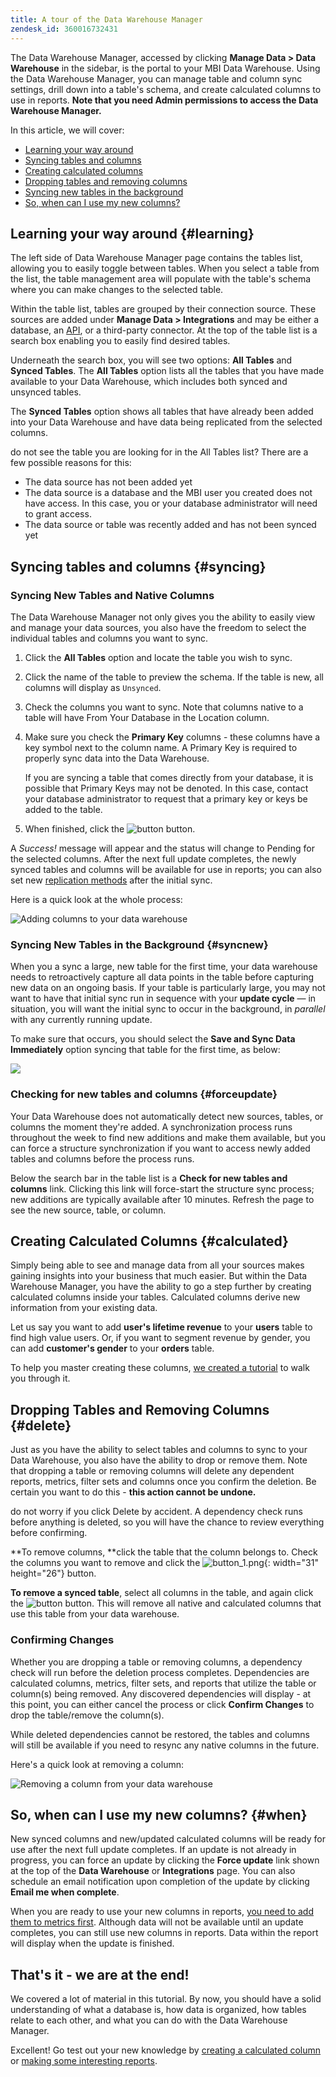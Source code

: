 ```yaml
---
title: A tour of the Data Warehouse Manager
zendesk_id: 360016732431
---
```


The Data Warehouse Manager, accessed by clicking **Manage Data &gt; Data Warehouse** in the sidebar, is the portal to your MBI Data Warehouse. Using the Data Warehouse Manager, you can manage table and column sync settings, drill down into a table's schema, and create calculated columns to use in reports. **Note that you need Admin permissions to access the Data Warehouse Manager.**

In this article, we will cover:

* [Learning your way around](../#learning)
* [Syncing tables and columns](../#syncing)
* [Creating calculated columns](../#calculated)
* [Dropping tables and removing columns](../#delete)
* [Syncing new tables in the background](../#syncnew)
* [So, when can I use my new columns?](../#when)

## Learning your way around {#learning}

The left side of Data Warehouse Manager page contains the tables list, allowing you to easily toggle between tables. When you select a table from the list, the table management area will populate with the table's schema where you can make changes to the selected table.

Within the table list, tables are grouped by their connection source. These sources are added under **Manage Data &gt; Integrations** and may be either a database, an [API](https://devdocs.magento.com/mbi/docs/getting-started.html), or a third-party connector. At the top of the table list is a search box enabling you to easily find desired tables.

Underneath the search box, you will see two options: **All Tables** and **Synced Tables**. The **All Tables** option lists all the tables that you have made available to your Data Warehouse, which includes both synced and unsynced tables.

The **Synced Tables** option shows all tables that have already been added into your Data Warehouse and have data being replicated from the selected columns.

do not see the table you are looking for in the All Tables list? There are a few possible reasons for this:

* The data source has not been added yet
* The data source is a database and the MBI user you created does not have access. In this case, you or your database administrator will need to grant access.
* The data source or table was recently added and has not been synced yet

## Syncing tables and columns {#syncing}

### Syncing New Tables and Native Columns

The Data Warehouse Manager not only gives you the ability to easily view and manage your data sources, you also have the freedom to select the individual tables and columns you want to sync.

1. Click the **All Tables** option and locate the table you wish to sync.
1. Click the name of the table to preview the schema. If the table is new, all columns will display as `Unsynced`.
1. Check the columns you want to sync. Note that columns native to a table will have From Your Database in the Location column.
1. Make sure you check the **Primary Key** columns - these columns have a key symbol next to the column name. A Primary Key is required to properly sync data into the Data Warehouse.

    If you are syncing a table that comes directly from your database, it is possible that Primary Keys may not be denoted. In this case, contact your database administrator to request that a primary key or keys be added to the table.
1. When finished, click the ![button](../../assets/button.png)<!--{: width="30" height="27"}--> button.

A *Success!* message will appear and the status will change to Pending for the selected columns. After the next full update completes, the newly synced tables and columns will be available for use in reports; you can also set new [replication methods](./cfg-replication-methods.md) after the initial sync.

Here is a quick look at the whole process:

![Adding columns to your data warehouse](../../assets/DW_sync.gif)<!--{: style="max-width: 500px;"}{: data-lightbox="image-1" data-title="Adding tables and columns to your data warehouse"}-->
### Syncing New Tables in the Background {#syncnew}

When you a sync a large, new table for the first time, your data warehouse needs to retroactively capture all data points in the table before capturing new data on an ongoing basis. If your table is particularly large, you may not want to have that initial sync run in sequence with your **update cycle** — in situation, you will want the initial sync to occur in the background, in *parallel* with any currently running update.

To make sure that occurs, you should select the **Save and Sync Data Immediately** option syncing that table for the first time, as below:

![](../../assets/mceclip0.png)

### Checking for new tables and columns {#forceupdate}

Your Data Warehouse does not automatically detect new sources, tables, or columns the moment they're added. A synchronization process runs throughout the week to find new additions and make them available, but you can force a structure synchronization if you want to access newly added tables and columns before the process runs.

Below the search bar in the table list is a **Check for new tables and columns** link. Clicking this link will force-start the structure sync process; new additions are typically available after 10 minutes. Refresh the page to see the new source, table, or column.

## Creating Calculated Columns {#calculated}

Simply being able to see and manage data from all your sources makes gaining insights into your business that much easier. But within the Data Warehouse Manager, you have the ability to go a step further by creating calculated columns inside your tables. Calculated columns derive new information from your existing data.

Let us say you want to add **user's lifetime revenue** to your **users** table to find high value users. Or, if you want to segment revenue by gender, you can add **customer's gender** to your **orders** table.

To help you master creating these columns, [we created a tutorial](./creating-calculated-columns.md) to walk you through it.

## Dropping Tables and Removing Columns {#delete}

Just as you have the ability to select tables and columns to sync to your Data Warehouse, you also have the ability to drop or remove them. Note that dropping a table or removing columns will delete any dependent reports, metrics, filter sets and columns once you confirm the deletion. Be certain you want to do this - **this action cannot be undone.**

do not worry if you click Delete by accident. A dependency check runs before anything is deleted, so you will have the chance to review everything before confirming.

**To remove columns, **click the table that the column belongs to. Check the columns you want to remove and click the ![button\_1.png](../../assets/button_1.png){: width="31" height="26"} button.

**To remove a synced table**, select all columns in the table, and again click the ![button](../../assets/button_1.png)<!--{: width="31" height="26"}--> button. This will remove all native and calculated columns that use this table from your data warehouse.

### Confirming Changes

Whether you are dropping a table or removing columns, a dependency check will run before the deletion process completes. Dependencies are calculated columns, metrics, filter sets, and reports that utilize the table or column(s) being removed. Any discovered dependencies will display - at this point, you can either cancel the process or click **Confirm Changes** to drop the table/remove the column(s).

While deleted dependencies cannot be restored, the tables and columns will still be available if you need to resync any native columns in the future.

Here's a quick look at removing a column:

![Removing a column from your data warehouse](../../assets/DW_delete.gif)<!--{: style="max-width: 500px;"}{: data-lightbox="image-1" data-title="Removing a column from your data warehouse"}-->

## So, when can I use my new columns? {#when}

New synced columns and new/updated calculated columns will be ready for use after the next full update completes. If an update is not already in progress, you can force an update by clicking the **Force update** link shown at the top of the **Data Warehouse** or **Integrations** page. You can also schedule an email notification upon completion of the update by clicking **Email me when complete**.

When you are ready to use your new columns in reports, [you need to add them to metrics first](../data-warehouse-mgr/manage-data-dimensions-metrics.md). Although data will not be available until an update completes, you can still use new columns in reports. Data within the report will display when the update is finished.

## That's it - we are at the end!

We covered a lot of material in this tutorial. By now, you should have a solid understanding of what a database is, how data is organized, how tables relate to each other, and what you can do with the Data Warehouse Manager.

Excellent! Go test out your new knowledge by [creating a calculated column](../data-warehouse-mgr/creating-calculated-columns.md) or [making some interesting reports](../../tutorials/using-visual-report-builder.md).
